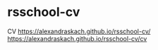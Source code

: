 # rsschool-cv
CV
https://alexandraskach.github.io/rsschool-cv/
https://alexandraskach.github.io/rsschool-cv/cv
